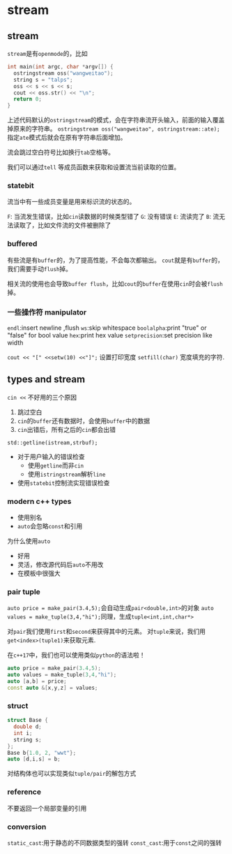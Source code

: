 # stream
## stream


`stream`是有`openmode`的，比如
```cpp
int main(int argc, char *argv[]) {
  ostringstream oss("wangweitao");
  string s = "talps";
  oss << s << s << s;
  cout << oss.str() << "\n";
  return 0;
}
```
上述代码默认的`ostringstream`的模式，会在字符串流开头输入，前面的输入覆盖掉原来的字符串。
`ostringstream oss("wangweitao", ostringstream::ate); `指定`ate`模式后就会在原有字符串后面增加。


流会跳过空白符号比如换行`tab`空格等。

我们可以通过`tell` 等成员函数来获取和设置流当前读取的位置。


### statebit
流当中有一些成员变量是用来标识流的状态的。

`F`: 当流发生错误，比如`cin`读数据的时候类型错了
`G`: 没有错误
`E`: 流读完了
`B`: 流无法读取了，比如文件流的文件被删除了


### buffered
有些流是有`buffer`的，为了提高性能，不会每次都输出。
`cout`就是有`buffer`的，我们需要手动`flush`掉。

相关流的使用也会导致`buffer flush`，比如`cout`的`buffer`在使用`cin`时会被`flush`掉。


### 一些操作符 manipulator
`endl`:insert newline ,flush
`ws`:skip whitespace
`boolalpha`:print "true" or "false" for bool value
`hex`:print hex value
`setprecision`:set precision like width

`cout << "[" <<setw(10) <<"]";` 设置打印宽度
`setfill(char)` 宽度填充的字符.

## types and stream
`cin <<` 不好用的三个原因
1. 跳过空白
2. `cin`的`buffer`还有数据时，会使用`buffer`中的数据
3. `cin`出错后，所有之后的`cin`都会出错


`std::getline(istream,strbuf);`


- 对于用户输入的错误检查
  - 使用`getline`而非`cin`
  - 使用`istringstream`解析`line`
- 使用`statebit`控制流实现错误检查


### modern c++ types
- 使用别名
- `auto`会忽略`const`和引用


为什么使用`auto`
- 好用
- 灵活，修改源代码后`auto`不用改
- 在模板中很强大

### pair tuple

`auto price = make_pair(3.4,5);`会自动生成`pair<double,int>`的对象
`auto values = make_tuple(3,4,"hi");`同理，生成`tuple<int,int,char*>`


对`pair`我们使用`first`和`second`来获得其中的元素。
对`tuple`来说，我们用`get<index>(tuple1)`来获取元素.


在`c++17`中，我们也可以使用类似`python`的语法啦！
```cpp
auto price = make_pair(3.4,5);
auto values = make_tuple(3,4,"hi");
auto [a,b] = price;
const auto &[x,y,z] = values;
```


### struct
```cpp
struct Base {
  double d;
  int i;
  string s;
};
Base b{1.0, 2, "wwt"};
auto [d,i,s] = b;
```
对结构体也可以实现类似`tuple/pair`的解包方式


### reference
不要返回一个局部变量的引用


### conversion
`static_cast`:用于静态的不同数据类型的强转
`const_cast`:用于`const`之间的强转

